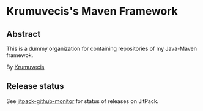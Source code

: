 # Krumuvecis's Maven Framework

## Abstract

This is a dummy organization for containing repositories of my Java-Maven framewok.

By [Krumuvecis](https://github.com/Krumuvecis)


## Release status

See [jitpack-github-monitor](https://github.com/KruMF/jitpack-github-monitor) for status of releases on JitPack.
